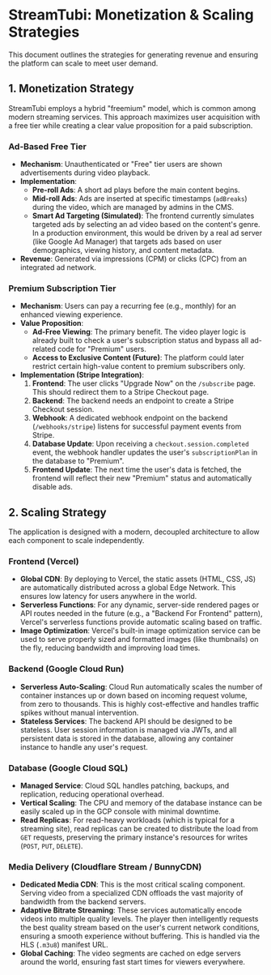 # StreamTubi: Monetization & Scaling Strategies

This document outlines the strategies for generating revenue and ensuring the platform can scale to meet user demand.

## 1. Monetization Strategy

StreamTubi employs a hybrid "freemium" model, which is common among modern streaming services. This approach maximizes user acquisition with a free tier while creating a clear value proposition for a paid subscription.

### Ad-Based Free Tier

-   **Mechanism**: Unauthenticated or "Free" tier users are shown advertisements during video playback.
-   **Implementation**:
    -   **Pre-roll Ads**: A short ad plays before the main content begins.
    -   **Mid-roll Ads**: Ads are inserted at specific timestamps (`adBreaks`) during the video, which are managed by admins in the CMS.
    -   **Smart Ad Targeting (Simulated)**: The frontend currently simulates targeted ads by selecting an ad video based on the content's genre. In a production environment, this would be driven by a real ad server (like Google Ad Manager) that targets ads based on user demographics, viewing history, and content metadata.
-   **Revenue**: Generated via impressions (CPM) or clicks (CPC) from an integrated ad network.

### Premium Subscription Tier

-   **Mechanism**: Users can pay a recurring fee (e.g., monthly) for an enhanced viewing experience.
-   **Value Proposition**:
    -   **Ad-Free Viewing**: The primary benefit. The video player logic is already built to check a user's subscription status and bypass all ad-related code for "Premium" users.
    -   **Access to Exclusive Content (Future)**: The platform could later restrict certain high-value content to premium subscribers only.
-   **Implementation (Stripe Integration)**:
    1.  **Frontend**: The user clicks "Upgrade Now" on the `/subscribe` page. This should redirect them to a Stripe Checkout page.
    2.  **Backend**: The backend needs an endpoint to create a Stripe Checkout session.
    3.  **Webhook**: A dedicated webhook endpoint on the backend (`/webhooks/stripe`) listens for successful payment events from Stripe.
    4.  **Database Update**: Upon receiving a `checkout.session.completed` event, the webhook handler updates the user's `subscriptionPlan` in the database to "Premium".
    5.  **Frontend Update**: The next time the user's data is fetched, the frontend will reflect their new "Premium" status and automatically disable ads.

## 2. Scaling Strategy

The application is designed with a modern, decoupled architecture to allow each component to scale independently.

### Frontend (Vercel)

-   **Global CDN**: By deploying to Vercel, the static assets (HTML, CSS, JS) are automatically distributed across a global Edge Network. This ensures low latency for users anywhere in the world.
-   **Serverless Functions**: For any dynamic, server-side rendered pages or API routes needed in the future (e.g., a "Backend For Frontend" pattern), Vercel's serverless functions provide automatic scaling based on traffic.
-   **Image Optimization**: Vercel's built-in image optimization service can be used to serve properly sized and formatted images (like thumbnails) on the fly, reducing bandwidth and improving load times.

### Backend (Google Cloud Run)

-   **Serverless Auto-Scaling**: Cloud Run automatically scales the number of container instances up or down based on incoming request volume, from zero to thousands. This is highly cost-effective and handles traffic spikes without manual intervention.
-   **Stateless Services**: The backend API should be designed to be stateless. User session information is managed via JWTs, and all persistent data is stored in the database, allowing any container instance to handle any user's request.

### Database (Google Cloud SQL)

-   **Managed Service**: Cloud SQL handles patching, backups, and replication, reducing operational overhead.
-   **Vertical Scaling**: The CPU and memory of the database instance can be easily scaled up in the GCP console with minimal downtime.
-   **Read Replicas**: For read-heavy workloads (which is typical for a streaming site), read replicas can be created to distribute the load from `GET` requests, preserving the primary instance's resources for writes (`POST`, `PUT`, `DELETE`).

### Media Delivery (Cloudflare Stream / BunnyCDN)

-   **Dedicated Media CDN**: This is the most critical scaling component. Serving video from a specialized CDN offloads the vast majority of bandwidth from the backend servers.
-   **Adaptive Bitrate Streaming**: These services automatically encode videos into multiple quality levels. The player then intelligently requests the best quality stream based on the user's current network conditions, ensuring a smooth experience without buffering. This is handled via the HLS (`.m3u8`) manifest URL.
-   **Global Caching**: The video segments are cached on edge servers around the world, ensuring fast start times for viewers everywhere.
